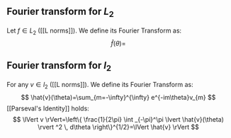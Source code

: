 ## Fourier transform for $L_{2}$
Let $f\in L_{2}$ ([[L norms]]). We define its Fourier Transform as:
$$
\hat{f}(\theta)=
$$
## Fourier transform for $l_{2}$
For any $v\in l_{2}$ ([[L norms]]). We define its Fourier Transform as:
$$
\hat{v}(\theta)=\sum_{m=-\infty}^{\infty} e^{-im\theta}v_{m}
$$
[[Parseval's Identity]] holds:
$$
\lVert v \rVert=\left\{ \frac{1}{2\pi} \int _{-\pi}^\pi \lvert  \hat{v}(\theta) \rvert ^2 \, d\theta  \right\}^{1/2}=\lVert \hat{v} \rVert 
$$
